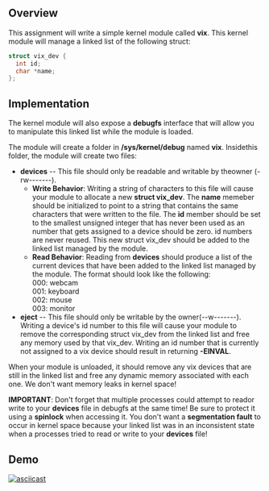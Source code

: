## Overview 

This assignment will write a simple kernel module called **vix**.
This kernel module will manage a linked list of the following struct: <br />

```c
struct vix_dev {
  int id;
  char *name;
};
```
## Implementation

The kernel module will also expose a **debugfs** interface that will allow you to manipulate this linked list while the module is loaded. <br />

The module will create a folder in **/sys/kernel/debug** named **vix**. Insidethis folder, the module will create two files: <br />
  * **devices** -- This file should only be readable and writable by theowner (-rw-------).
    * **Write Behavior**: Writing a string of characters to this file will cause your module to allocate a new **struct vix_dev**. The **name** memeber should be
        initialized to point to a string that contains the same characters that were written to the file. The **id** member should be set to the smallest unsigned
        integer that has never been used as an number that gets assigned to a device should be zero. id numbers are never reused. This new struct vix_dev should be 
        added to the linked list managed by the module.
    * **Read Behavior**: Reading from **devices** should produce a list of the current devices that have been added to the linked list managed by the module. The format should look like the following: <br />
    000: webcam <br />
    001: keyboard <br />
    002: mouse <br />
    003: monitor <br />
  * **eject** -- This file should only be writable by the owner(--w-------). Writing a device's id number to this file will cause your module to remove the 
  corresponding struct vix_dev from the linked list and free any memory used by that vix_dev. Writing an id number that is currently not assigned to a vix device      should result in returning **-EINVAL**. <br />

When your module is unloaded, it should remove any vix devices that are still in the linked list and free any dynamic memory associated with each one. We don't want memory leaks in kernel space! <br />
 
 **IMPORTANT**: Don't forget that multiple processes could attempt to reador write to your **devices** file in debugfs at the same time! Be sure to protect it using a
**spinlock** when accessing it. You don't want a **segmentation fault** to occur in kernel space because your linked list was in an inconsistent state when a processes tried to read or write to your **devices** file!

## Demo
[![asciicast](https://asciinema.org/a/2gy0k0y9kBjQorhgZcnqbVp5i.svg)](https://asciinema.org/a/2gy0k0y9kBjQorhgZcnqbVp5i)
